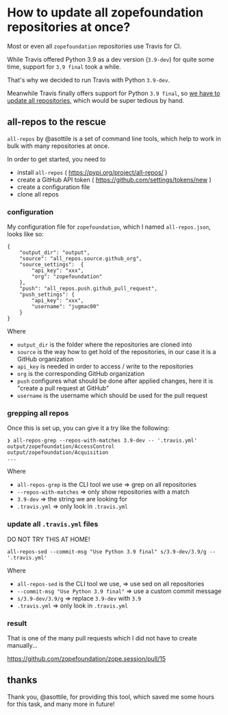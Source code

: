 # How to update all zopefoundation repositories at once?

Most or even all `zopefoundation` repositories use Travis for CI.

While Travis offered Python 3.9 as a dev version (`3.9-dev`) for quite some time,
support for `3.9 final` took a while.

That's why we decided to run Travis with Python `3.9-dev`.

Meanwhile Travis finally offers support for Python `3.9 final`,
so [we have to update all repositories](https://github.com/zopefoundation/meta/issues/37),
which would be super tedious by hand.

## all-repos to the rescue

`all-repos` by @asottile is a set of command line tools,
which help to work in bulk with many repositories at once.

In order to get started, you need to

- install `all-repos` ( https://pypi.org/project/all-repos/ )
- create a GitHub API token ( https://github.com/settings/tokens/new )
- create a configuration file
- clone all repos

### configuration

My configuration file for `zopefoundation`,
which I named `all-repos.json`, looks like so:

```
{
    "output_dir": "output",
    "source": "all_repos.source.github_org",
    "source_settings":  {
        "api_key": "xxx",
        "org": "zopefoundation"
    },
    "push": "all_repos.push.github_pull_request",
    "push_settings": {
        "api_key": "xxx",
        "username": "jugmac00"
    }
}
```

Where
- `output_dir` is the folder where the repositories are cloned into
- `source` is the way how to get hold of the repositories, in our case it is a GitHub organization
- `api_key` is needed in order to access / write to the repositories
- `org` is the corresponding GitHub organization
- `push` configures what should be done after applied changes, here it is "create a pull request at GitHub"
- `username` is the username which should be used for the pull request

### grepping all repos

Once this is set up, you can give it a try like the following:
```
❯ all-repos-grep --repos-with-matches 3.9-dev -- '.travis.yml'
output/zopefoundation/AccessControl
output/zopefoundation/Acquisition
...
```

Where
- `all-repos-grep` is the CLI tool we use => grep on all repositories
- `--repos-with-matches` => only show repositories with a match
- `3.9-dev` => the string we are looking for
- `.travis.yml` => only look in `.travis.yml`

### update all `.travis.yml` files

DO NOT TRY THIS AT HOME!

`all-repos-sed --commit-msg "Use Python 3.9 final" s/3.9-dev/3.9/g -- '.travis.yml'`

Where
- `all-repos-sed` is the CLI tool we use, => use sed on all repositories
- `--commit-msg "Use Python 3.9 final"` => use a custom commit message
- `s/3.9-dev/3.9/g` => replace `3.9-dev` with `3.9`
- `.travis.yml` => only look in `.travis.yml`

### result

That is one of the many pull requests which I did not have to create manually...

https://github.com/zopefoundation/zope.session/pull/15

## thanks

Thank you, @asottile, for providing this tool, which saved me some hours for this task, and many more in future!
